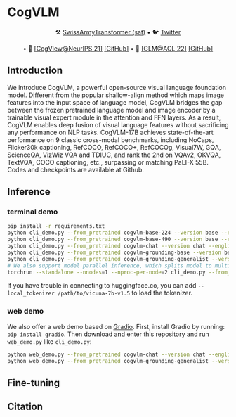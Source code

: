 # CogVLM

<p align="center">
⚒️ <a href="https://github.com/THUDM/SwissArmyTransformer" target="_blank">SwissArmyTransformer (sat)</a> • 🐦 <a href="https://twitter.com/thukeg" target="_blank">Twitter</a> 
</p>
<p align="center">
•  📃 <a href="https://arxiv.org/abs/2105.13290" target="_blank">[CogView@NeurIPS 21]</a>  <a href="https://github.com/THUDM/CogView" target="_blank">[GitHub]</a> • 📃 <a href="https://arxiv.org/abs/2103.10360" target="_blank">[GLM@ACL 22]</a> <a href="https://github.com/THUDM/GLM" target="_blank">[GitHub]</a> <br>
</p>

## Introduction

We introduce CogVLM, a powerful open-source visual language foundation model. Different from the popular shallow-align method which maps image features into the input space of language model, CogVLM bridges the gap between the frozen pretrained language model and image encoder by a trainable visual expert module in the attention and FFN layers. As a result, CogVLM enables deep fusion of visual language features without sacrificing any performance on NLP tasks. CogVLM-17B achieves state-of-the-art performance on 9 classic cross-modal benchmarks, including NoCaps, Flicker30k captioning, RefCOCO, RefCOCO+, RefCOCOg, Visual7W, GQA, ScienceQA, VizWiz VQA and TDIUC, and rank the 2nd on VQAv2, OKVQA, TextVQA, COCO captioning, etc., surpassing or matching PaLI-X 55B. Codes and checkpoints are available at Github.

## Inference

### terminal demo
```bash
pip install -r requirements.txt
python cli_demo.py --from_pretrained cogvlm-base-224 --version base --english --bf16 --no_prompt
python cli_demo.py --from_pretrained cogvlm-base-490 --version base --english --bf16 --no_prompt
python cli_demo.py --from_pretrained cogvlm-chat --version chat --english --fp16
python cli_demo.py --from_pretrained cogvlm-grounding-base --version base --english --bf16
python cli_demo.py --from_pretrained cogvlm-grounding-generalist --version base --english --bf16
# We also support model parallel inference, which splits model to multiple (2/4/8) GPUs.
torchrun --standalone --nnodes=1 --nproc-per-node=2 cli_demo.py --from_pretrained cogvlm-chat --version chat --english --fp16
```

If you have trouble in connecting to huggingface.co, you can add `--local_tokenizer /path/to/vicuna-7b-v1.5` to load the tokenizer.

### web demo
We also offer a web demo based on [Gradio](https://gradio.app). First, install Gradio by running: `pip install gradio`. Then download and enter this repository and run `web_demo.py` like `cli_demo.py`:

```bash
python web_demo.py --from_pretrained cogvlm-chat --version chat --english --bf16
python web_demo.py --from_pretrained cogvlm-grounding-generalist --version base --english --bf16

```

## Fine-tuning

## Citation

